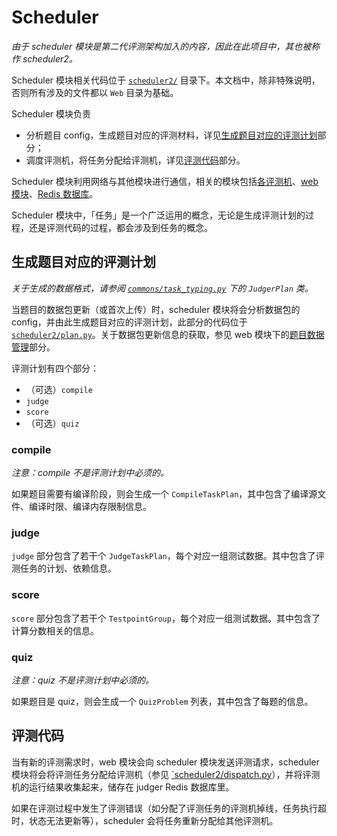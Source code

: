 # Scheduler

*由于 scheduler 模块是第二代评测架构加入的内容，因此在此项目中，其也被称作 scheduler2。*

Scheduler 模块相关代码位于 [`scheduler2/`](../../scheduler2/) 目录下。本文档中，除非特殊说明，否则所有涉及的文件都以 `Web` 目录为基础。

Scheduler 模块负责

- 分析题目 config，生成题目对应的评测材料，详见[生成题目对应的评测计划](#生成题目对应的评测计划)部分；
- 调度评测机，将任务分配给评测机，详见[评测代码](#评测代码)部分。

Scheduler 模块利用网络与其他模块进行通信，相关的模块包括[各评测机](judger.md)、[web 模块](web.md)、[Redis 数据库](redis.md)。

Scheduler 模块中，「任务」是一个广泛运用的概念，无论是生成评测计划的过程，还是评测代码的过程，都会涉及到任务的概念。

## 生成题目对应的评测计划

*关于生成的数据格式，请参阅 [`commons/task_typing.py`](../../commons/task_typing.py) 下的 `JudgerPlan` 类。*

当题目的数据包更新（或首次上传）时，scheduler 模块将会分析数据包的 config，并由此生成题目对应的评测计划，此部分的代码位于 [`scheduler2/plan.py`](../../scheduler2/plan.py)。关于数据包更新信息的获取，参见 web 模块下的[题目数据管理](web.md#题目数据管理)部分。

评测计划有四个部分：

- （可选）`compile`
- `judge`
- `score`
- （可选）`quiz`

### compile

*注意：compile 不是评测计划中必须的。*

如果题目需要有编译阶段，则会生成一个 `CompileTaskPlan`，其中包含了编译源文件、编译时限、编译内存限制信息。

### judge

`judge` 部分包含了若干个 `JudgeTaskPlan`，每个对应一组测试数据。其中包含了评测任务的计划、依赖信息。

### score

`score` 部分包含了若干个 `TestpointGroup`，每个对应一组测试数据。其中包含了计算分数相关的信息。

### quiz

*注意：quiz 不是评测计划中必须的。*

如果题目是 quiz，则会生成一个 `QuizProblem` 列表，其中包含了每题的信息。

## 评测代码

当有新的评测需求时，web 模块会向 scheduler 模块发送评测请求，scheduler 模块将会将评测任务分配给评测机（参见 [`scheduler2/dispatch.py](../../scheduler2/dispatch.py)），并将评测机的运行结果收集起来，储存在 judger Redis 数据库里。

如果在评测过程中发生了评测错误（如分配了评测任务的评测机掉线，任务执行超时，状态无法更新等），scheduler 会将任务重新分配给其他评测机。
